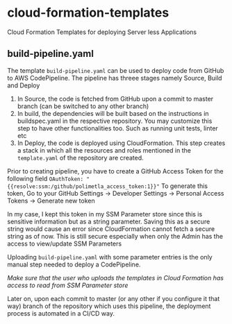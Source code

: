 # cloud-formation-templates
Cloud Formation Templates for deploying Server less Applications

## build-pipeline.yaml
The template `build-pipeline.yaml` can be used to deploy code from GitHub to AWS CodePipeline. 
The pipeline has threee stages namely Source, Build and Deploy
1. In Source, the code is fetched from GitHub upon a commit to master branch (can be switched to any other branch)
2. In build, the dependencies will be built based on the instructions in buildspec.yaml in the respective repository. You may customize this step to have other functionalities too. Such as running unit tests, linter etc
3. In Deploy, the code is deployed using CloudFormation. This step creates a stack in which all the resources and roles mentioned in the `template.yaml` of the repository are created.

Prior to creating pipeline, you have to create a GitHub Access Token for the following field
`OAuthToken: "{{resolve:ssm:/github/polimetla_access_token:1}}"`
To generate this token, Go to your GitHub Settings -> Developer Settings -> Personal Access Tokens -> Generate new token

In my case, I kept this token in my SSM Parameter store since this is sensitive information but as a string parameter.  Saving this as a secure string would cause an error since CloudFormation cannot fetch a secure string as of now.  This is still secure especially when only the Admin has the access to view/update SSM Parameters

Uploading `build-pipeline.yaml` with some parameter entries is the only manual step needed to deploy a CodePipeline.  

*Make sure that the user who uploads the templates in Cloud Formation has access to read from SSM Parameter store*

Later on, upon each commit to master (or any other if you configure it that way) branch of the repository which uses this pipeline, the deployment process is automated in a CI/CD way.